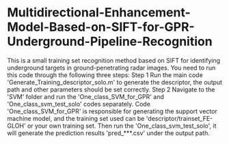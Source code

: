 # Multidirectional-Enhancement-Model-Based-on-SIFT-for-GPR-Underground-Pipeline-Recognition
This is a small training set recognition method based on SIFT for identifying underground targets in ground-penetrating radar images. You need to run this code through the following three steps:
Step 1
Run the main code 'Generate_Training_descriptor_solo.m' to generate the descriptor, the output path and other parameters should be set correctly.
Step 2
Navigate to the 'SVM' folder and run the 'One_class_SVM_for_GPR' and 'One_class_svm_test_solo' codes separately.
Code 'One_class_SVM_for_GPR' is responsible for generating the support vector machine model, and the training set used can be 'descriptor/trainset_FE-GLOH' or your own training set.
Then run the 'One_class_svm_test_solo', it will generate the prediction results 'pred_***.csv' under the output path.
